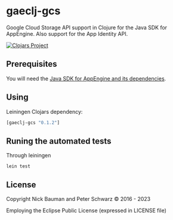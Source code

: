 # gaeclj-gcs

Google Cloud Storage API support in Clojure for the Java SDK for AppEngine. Also support for the App Identity API.

[![Clojars Project](https://img.shields.io/clojars/v/gaeclj-gcs.svg)](https://clojars.org/gaeclj-gcs)

## Prerequisites

You will need the [Java SDK for AppEngine and its dependencies](https://cloud.google.com/appengine/docs/standard/java-gen2/runtime).

## Using

Leiningen Clojars dependency:

```clojure
[gaeclj-gcs "0.1.2"]
```

## Runing the automated tests

Through leiningen

```shell
lein test
```

## License

Copyright Nick Bauman and Peter Schwarz © 2016 - 2023

Employing the Eclipse Public License (expressed in LICENSE file)
